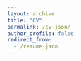 ```yaml
---
layout: archive
title: "CV"
permalink: /cv-json/
author_profile: false
redirect_from:
  - /resume-json
---
```


<!-- {% include base_path %}

<link rel="stylesheet" href="{{ base_path }}/assets/css/cv-style.css">
<link rel="stylesheet" href="https://cdnjs.cloudflare.com/ajax/libs/font-awesome/5.15.4/css/all.min.css">

<style>
  .archive {
    width: 80%;
    margin: 0 auto;
    float: none;
    padding-right: 0;
  }
  
  @media (min-width: 80em) {
    .archive {
      width: 70%;
    }
  }
</style>

{% include cv-template.html %}

<div class="cv-download-links">
  <a href="https://drive.google.com/file/d/1XjY4gnlLzsKEYtQmctGHj9n1-On-Txl5/view?usp=sharing" class="btn btn--primary" target="_blank">Download CV as PDF</a>
  <a href="{{ base_path }}" class="btn btn--inverse">View Markdown CV</a>
</div> -->



